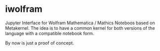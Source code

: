 # iwolfram

Jupyter Interface for Wolfram Mathematica / Mathics Noteboos based on Metakernel. The idea is to have a common kernel for both versions of the language with a compatible notebook form.

By now is just a proof of concept.






